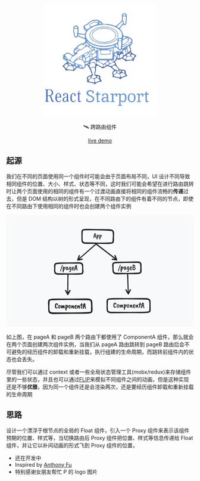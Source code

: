 <p align="center">
  <img height="300" src="./src/assets/img/logo.png" alt="React Starport">
</p>

<p align="center">
  🛰 跨路由组件
</p>
<p align="center">
  <a href="https://react-starport-eta.vercel.app/" target="_blank">live demo</a>
</p>

## 起源

我们在不同的页面使用同一个组件时可能会由于页面布局不同，UI 设计不同导致相同组件的位置、大小、样式、状态等不同，这时我们可能会希望在进行路由跳转时让两个页面使用的相同的组件有一个过渡动画直接将相同的组件流畅的**传递**过去，但是 DOM 结构以树的形式呈现，在不同路由下的组件有着不同的节点，即使在不同路由下使用相同的组件时也会创建两个组件实例

<p align="center">
  <img height="300" src="./src/assets/img/readme1.png">
</p>

如上图，在 pageA 和 pageB 两个路由下都使用了 ComponentA 组件，那么就会在两个页面创建两次组件实例，当我们从 pageA 路由跳转到 pageB 路由后会不可避免的经历组件的卸载和重新挂载，执行组建的生命周期，而跳转前组件内的状态也会丢失。

尽管我们可以通过 context 或者一些全局状态管理工具(mobx/redux)来存储组件里的一些状态，并且也可以通过[FLIP](https://github.com/googlearchive/flipjs)来模拟不同组件之间的动画，但是这种实现还是不够**优雅**，因为同一个组件还是会渲染两次，还是要经历组件卸载和重新挂载的生命周期

## 思路

设计一个漂浮于根节点的全局的 Float 组件，引入一个 Proxy 组件来表示该组件预期的位置、样式等，当切换路由后 Proxy 组件把位置、样式等信息传递给 Float 组件，并让它以补间动画的形式飞到 Proxy 组件的位置，

- 还在开发中
- Inspired by [Anthony Fu](https://github.com/antfu)
- 特别感谢女朋友帮忙 P 的 logo 图片

